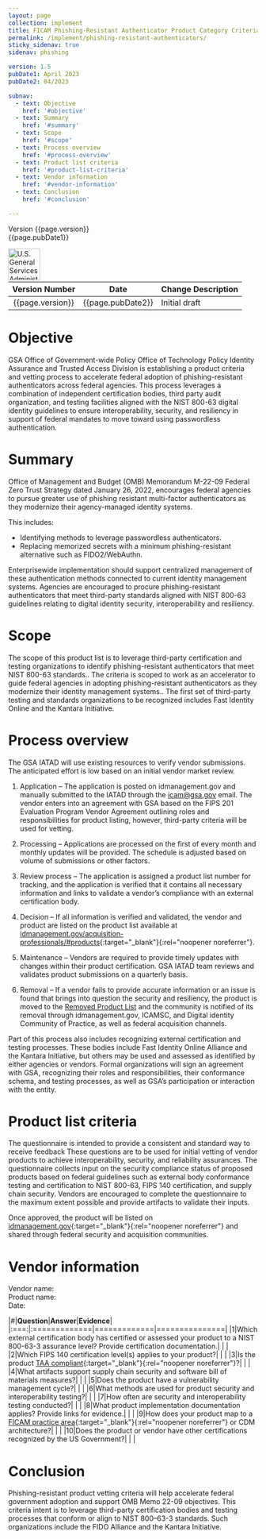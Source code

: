 ```yaml
---
layout: page
collection: implement
title: FICAM Phishing-Resistant Authenticator Product Category Criteria
permalink: /implement/phishing-resistant-authenticators/
sticky_sidenav: true
sidenav: phishing 

version: 1.5
pubDate1: April 2023
pubDate2: 04/2023

subnav:
  - text: Objective
    href: '#objective'
  - text: Summary
    href: '#summary'
  - text: Scope
    href: '#scope'
  - text: Process overview
    href: '#process-overview'
  - text: Product list criteria
    href: '#product-list-criteria'
  - text: Vendor information
    href: '#vendor-information'
  - text: Conclusion
    href: '#conclusion'

---
```


Version {{page.version}}<br>
{{page.pubDate1}} 

<img src="{{site.baseurl}}/assets/img/logo-gsa.png" width="64" height='64' align="left" alt="U.S. General Services Administration Logo"><br><br><br>


| Version Number | Date | Change Description |
| :----------: | :-------: | -------- |
| {{page.version}} | {{page.pubDate2}} | Initial draft |

# Objective

GSA Office of Government-wide Policy Office of Technology Policy Identity Assurance and
Trusted Access Division is establishing a product criteria and vetting process to accelerate
federal adoption of phishing-resistant authenticators across federal agencies. This process
leverages a combination of independent certification bodies, third party audit organization, and
testing facilities aligned with the NIST 800-63 digital identity guidelines to ensure interoperability,
security, and resiliency in support of federal mandates to move toward using passwordless
authentication.

# Summary

Office of Management and Budget (OMB) Memorandum M-22-09 Federal Zero Trust Strategy
dated January 26, 2022, encourages federal agencies to pursue greater use of phishing
resistant multi-factor authenticators as they modernize their agency-managed identity systems.

This includes:

- Identifying methods to leverage passwordless authenticators.
- Replacing memorized secrets with a minimum phishing-resistant alternative such as FIDO2/WebAuthn.

Enterprisewide implementation should support centralized management of these authentication
methods connected to current identity management systems. Agencies are encouraged to
procure phishing-resistant authenticators that meet third-party standards aligned with NIST
800-63 guidelines relating to digital identity security, interoperability and resiliency.

# Scope

The scope of this product list is to leverage third-party certification and testing organizations to
identify phishing-resistant authenticators that meet NIST 800-63 standards.. The criteria is
scoped to work as an accelerator to guide federal agencies in adopting phishing-resistant
authenticators as they modernize their identity management systems.. The first set of third-party
testing and standards organizations to be recognized includes Fast Identity Online and the Kantara Initiative.

# Process overview
The GSA IATAD will use existing resources to verify vendor submissions. The anticipated effort
is low based on an initial vendor market review.

1. Application – The application is posted on idmanagement.gov and manually submitted to
the IATAD through the [icam@gsa.gov](mailto:icam@gsa.gov) email. The vendor enters into an agreement with
GSA based on the FIPS 201 Evaluation Program Vendor Agreement outlining roles and
responsibilities for product listing, however, third-party criteria will be used for vetting.

2. Processing – Applications are processed on the first of every month and monthly
updates will be provided. The schedule is adjusted based on volume of submissions or
other factors.

3. Review process – The application is assigned a product list number for tracking, and the
application is verified that it contains all necessary information and links to validate a
vendor’s compliance with an external certification body.

4. Decision – If all information is verified and validated, the vendor and product are listed on
the product list available at [idmanagement.gov/acquisition-professionals/#products]({{site.baseurl}}/acquisition-professionals/#products){:target="_blank"}{:rel="noopener noreferrer"}.

5. Maintenance – Vendors are required to provide timely updates with changes within their
product certification. GSA IATAD team reviews and validates product submissions on a
quarterly basis.

6. Removal – If a vendor fails to provide accurate information or an issue is found that
brings into question the security and resiliency, the product is moved to the [Removed
Product List]({{site.baseurl}}/removed-products-list/) and the community is notified of its removal through idmanagement.gov,
ICAMSC, and Digital identity Community of Practice, as well as federal acquisition
channels.

Part of this process also includes recognizing external certification and testing processes. These
bodies include Fast Identity Online Alliance and the Kantara Initiative, but others may be used
and assessed as identified by either agencies or vendors. Formal organizations will sign an
agreement with GSA, recognizing their roles and responsibilities, their conformance schema,
and testing processes, as well as GSA’s participation or interaction with the entity.

# Product list criteria

The questionnaire is intended to provide a consistent and standard way to receive feedback
These questions are to be used for initial vetting of vendor products to achieve interoperability,
security, and reliability assurances. The questionnaire collects input on the security compliance
status of proposed products based on federal guidelines such as external body conformance
testing and certification to NIST 800-63, FIPS 140 certification, and supply chain security.
Vendors are encouraged to complete the questionnaire to the maximum extent possible and
provide artifacts to validate their inputs.

Once approved, the product will be listed on [idmanagement.gov]({{site.baseurl}}){:target="_blank"}{:rel="noopener noreferrer"} and shared through federal
security and acquisition communities.


# Vendor information

Vendor name:<br>
Product name:<br>
Date:<br>

|#|**Question**|**Answer**|**Evidence**|
|:===:|:=============|=============|===============|
|1|Which external certification body has certified or assessed your product to a NIST 800-63-3 assurance level? Provide certification documentation.| | |
|2|Which FIPS 140 certification level(s) applies to your product?| | |
|3|Is the product [TAA compliant](https://hallways.cap.gsa.gov/system/files/Commercial%20Software%20and%20the%20Trade%20Agreements%20Act.pdf){:target="_blank"}{:rel="noopener noreferrer"}?| | |
|4|What artifacts support supply chain security and software bill of materials measures?| | |
|5|Does the product have a vulnerability management cycle?| | |
|6|What methods are used for product security and interoperability testing?| | |
|7|How often are security and interoperability testing conducted?| | |
|8|What product implementation documentation applies? Provide links for evidence.| | |
|9|How does your product map to a [FICAM practice area]({{site.baseurl}}/arch/servicesframework/){:target="_blank"}{:rel="noopener noreferrer"} or CDM architecture?| | |
|10|Does the product or vendor have other certifications recognized by the US Government?| | |

# Conclusion

Phishing-resistant product vetting criteria will help accelerate federal government adoption and
support OMB Memo 22-09 objectives. This criteria intent is to leverage third-party certification
bodies and testing processes that conform or align to NIST 800–63-3 standards. Such
organizations include the FIDO Alliance and the Kantara Initiative.
